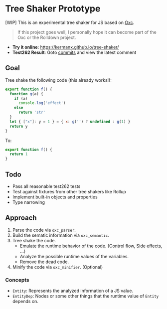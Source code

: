 # Tree Shaker Prototype

\[WIP\] This is an experimental tree shaker for JS based on [Oxc](https://oxc.rs).

> If this project goes well, I personally hope it can become part of the Oxc or the Rolldown project.

- **Try it online**: https://kermanx.github.io/tree-shaker/
- **Test262 Result**: Goto [commits](https://github.com/KermanX/tree-shaker/commits/main/) and view the latest comment

## Goal

Tree shake the following code (this already works!):

```js
export function f() {
  function g(a) {
    if (a)
      console.log('effect')
    else
      return 'str'
  }
  let { ["x"]: y = 1 } = { x: g('') ? undefined : g(1) }
  return y
}
```

To:

```js
export function f() {
  return 1
}
```

## Todo

- Pass all reasonable test262 tests
- Test against fixtures from other tree shakers like Rollup
- Implement built-in objects and properties
- Type narrowing

## Approach

1. Parse the code via `oxc_parser`.
2. Build the sematic information via `oxc_semantic`.
3. Tree shake the code.
    - Emulate the runtime behavior of the code. (Control flow, Side effects, ...)
    - Analyze the possible runtime values of the variables.
    - Remove the dead code.
4. Minify the code via `oxc_minifier`. (Optional)

### Concepts

- `Entity`: Represents the analyzed information of a JS value.
- `EntityDep`: Nodes or some other things that the runtime value of `Entity` depends on.
